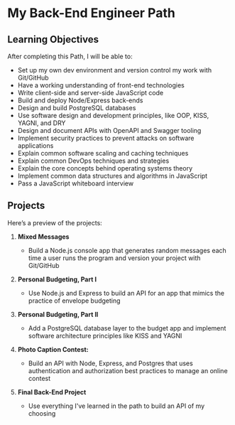 # My Back-End Engineer Path

## Learning Objectives

After completing this Path, I will be able to:

- Set up my own dev environment and version control my work with Git/GitHub
- Have a working understanding of front-end technologies
- Write client-side and server-side JavaScript code
- Build and deploy Node/Express back-ends
- Design and build PostgreSQL databases
- Use software design and development principles, like OOP, KISS, YAGNI, and DRY
- Design and document APIs with OpenAPI and Swagger tooling
- Implement security practices to prevent attacks on software applications
- Explain common software scaling and caching techniques
- Explain common DevOps techniques and strategies
- Explain the core concepts behind operating systems theory
- Implement common data structures and algorithms in JavaScript
- Pass a JavaScript whiteboard interview

## Projects

Here’s a preview of the projects:

1. **Mixed Messages**
   - Build a Node.js console app that generates random messages each time a user runs the program and version your project with Git/GitHub

2. **Personal Budgeting, Part I**
   - Use Node.js and Express to build an API for an app that mimics the practice of envelope budgeting

3. **Personal Budgeting, Part II**
   - Add a PostgreSQL database layer to the budget app and implement software architecture principles like KISS and YAGNI

4. **Photo Caption Contest:**
   - Build an API with Node, Express, and Postgres that uses authentication and authorization best practices to manage an online contest

5. **Final Back-End Project**
   - Use everything I've learned in the path to build an API of my choosing
